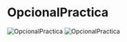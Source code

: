 # OpcionalPractica
![OpcionalPractica](https://user-images.githubusercontent.com/55449936/137666354-9fdd0f8f-4fdc-41a3-a5ed-0641d0e3a0b0.png)
![OpcionalPractica](https://user-images.githubusercontent.com/55449936/137666360-26fc25d8-7b7e-417d-83de-0153606a7bd3.png)
